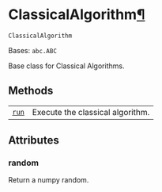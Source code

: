 # ClassicalAlgorithm[¶](#classicalalgorithm "Permalink to this headline")

<span id="undefined" />

`ClassicalAlgorithm`

Bases: `abc.ABC`

Base class for Classical Algorithms.

## Methods

|                                                                                                                                                      |                                  |
| ---------------------------------------------------------------------------------------------------------------------------------------------------- | -------------------------------- |
| [`run`](qiskit.aqua.algorithms.ClassicalAlgorithm.run#qiskit.aqua.algorithms.ClassicalAlgorithm.run "qiskit.aqua.algorithms.ClassicalAlgorithm.run") | Execute the classical algorithm. |

## Attributes

<span id="undefined" />

### random

Return a numpy random.

